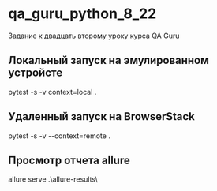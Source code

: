 # qa_guru_python_8_22
Задание к двадцать второму уроку курса QA Guru

## Локальный запуск на эмулированном устройсте
pytest -s -v context=local .

## Удаленный запуск на BrowserStack
pytest -s -v --context=remote .

## Просмотр отчета allure
allure serve .\allure-results\